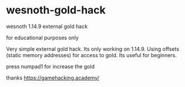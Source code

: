 # wesnoth-gold-hack
wesnoth 1.14.9 external gold hack

for educational purposes only

Very simple external gold hack. Its only working on 1.14.9. 
Using offsets (static memory addresses) for access to gold.
Its useful for beginners.

press numpad1 for increase the gold

thanks https://gamehacking.academy/
